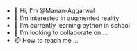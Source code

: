 - 👋 Hi, I’m @Manan-Aggarwal
- 👀 I’m interested in augmented reality
- 🌱 I’m currently learning python in school
- 💞️ I’m looking to collaborate on ...
- 📫 How to reach me ...

<!---
Manan-Aggarwal/Manan-Aggarwal is a ✨ special ✨ repository because its `README.md` (this file) appears on your GitHub profile.
You can click the Preview link to take a look at your changes.
--->
